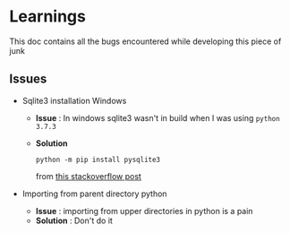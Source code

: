 # Learnings

This doc contains all the bugs encountered while developing this piece of junk

## Issues
+ Sqlite3 installation Windows
    - **Issue** : In windows sqlite3 wasn't in build when I was using `python 3.7.3`
    - **Solution**

        ```shell
        python -m pip install pysqlite3
        ```

        from [this stackoverflow post](https://stackoverflow.com/a/51031104/8608146)

+ Importing from parent directory python
    - **Issue** : importing from upper directories in python is a pain
    - **Solution** : Don't do it
